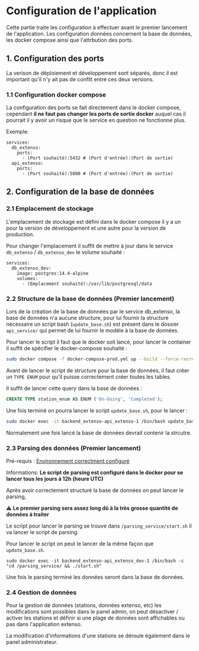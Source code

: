 # Configuration de l'application

Cette partie traite les configuration à effectuer avant le premier lancement de l'application.
Les configuration données concernent la base de données, les docker compose ainsi que l'attrbution des ports.

## 1. Configuration des ports

La verison de déploiement et développement sont séparés, donc il est important qu'il n'y ait pas de conflit entre ces deux versions.

### 1.1 Configuration docker compose

La configuration des ports se fait directement dans le docker compose, cependant **il ne faut pas changer les ports de sortie docker** auquel cas il pourrait il y avoir un risque que le service en question ne fonctionne plus.

Exemple:
```
services:
  db_extenso:
    ports:
      - (Port souhaité):5432 # (Port d'entrée):(Port de sortie)
  api_extenso:
    ports:
      - (Port souhaité):5000 # (Port d'entrée):(Port de sortie)
```

## 2. Configuration de la base de données

### 2.1 Emplacement de stockage

L'emplacement de stockage est défini dans le docker compose il y a un pour la version de développement et une autre pour la version de production.

Pour changer l'emplacement il suffit de mettre à jour dans le service `db_extenso` / `db_extenso_dev` le volume souhaité :

```
services:
  db_extenso_dev:
    image: postgres:14.4-alpine
    volumes:
      - (Emplacement souhaité):/var/lib/postgresql/data
```

### 2.2 Structure de la base de données (Premier lancement)

Lors de la création de la base de données par le service db_extenso, la base de données n'a aucune structure, pour lui fournir la structure nécessaire un script bash (`update_base.sh`) est présent dans le dossier `api_service/` qui permet de lui fournir le modèle à la base de données.

Pour lancer le script il faut que le docker soit lancé, pour lancer le container il suffit de spécifier le docker-compose souhaité :

```bash
sudo docker compose -f docker-compose-prod.yml up --build --force-recreate -d
```

Avant de lancer le script de structure pour la base de données, il faut créer un `TYPE ENUM` pour qu'il puisse correctement créer toutes les tables.

Il suffit de lancer cette query dans la base de données :

```sql
CREATE TYPE station_enum AS ENUM ('On-Going', 'Completed');
```

Une fois terminé on pourra lancer le script `update_base.sh`, pour le lancer :

```bash
sudo docker exec -it backend_extenso-api_extenso-1 /bin/bash update_base.sh
```

Normalement une fois lancé la base de données devrait contenir la strcutre.

### 2.3 Parsing des données (Premier lancement)

Pré-requis : [Environnement correctment configuré](environnement.md)

Informations: **Le script de parsing est configuré dans le docker pour se lancer tous les jours à 12h (heure UTC)**

Après avoir correctement structuré la base de données on peut lancer le parsing,

⚠️ **Le premier parsing sera assez long dû à la très grosse quantité de données à traiter**

Le script pour lancer le parsing se trouve dans `/parsing_service/start.sh` il va lancer le script de parsing.

Pour lancer le script on peut le lancer de la même façon que `update_base.sh`.

```
sudo docker exec -it backend_extenso-api_extenso_dev-1 /bin/bash -c "cd /parsing_service/ && ./start.sh"
```

Une fois le parsing terminé les données seront dans la base de données.

### 2.4 Gestion de données

Pour la gestion de données (stations, données extenso, etc) les modifications sont possibles dans le panel admin, on peut désactiver / activer les stations et définir si une plage de données sont affichables ou pas dans l'application extenso.

La modification d'informations d'une stations se déroule également dans le panel administrateur.


